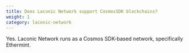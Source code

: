 ```yaml
---
title: Does Laconic Network support CosmosSDK blockchains?
weight: 1
category: laconic-network
---
```


Yes. Laconic Network runs as a Cosmos SDK-based network, specifically Ethermint.
